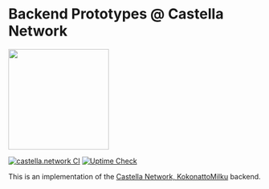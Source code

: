 # Backend Prototypes @ Castella Network

<img src="https://castella.network/hotlink-ok/qiqi1.png" width=200 height=200>

[![castella.network CI](https://github.com/galpt/network-test/actions/workflows/actions.yml/badge.svg)](https://github.com/galpt/network-test/actions/workflows/actions.yml)
[![Uptime Check](https://github.com/galpt/network-test/actions/workflows/actions-restart.yml/badge.svg)](https://github.com/galpt/network-test/actions/workflows/actions-restart.yml)

This is an implementation of the [Castella Network, KokonattoMilku](https://x.castella.network/) backend.